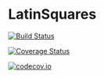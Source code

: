 # LatinSquares

[![Build Status](https://travis-ci.org/scheinerman/LatinSquares.jl.svg?branch=master)](https://travis-ci.org/scheinerman/LatinSquares.jl)

[![Coverage Status](https://coveralls.io/repos/scheinerman/LatinSquares.jl/badge.svg?branch=master&service=github)](https://coveralls.io/github/scheinerman/LatinSquares.jl?branch=master)

[![codecov.io](http://codecov.io/github/scheinerman/LatinSquares.jl/coverage.svg?branch=master)](http://codecov.io/github/scheinerman/LatinSquares.jl?branch=master)
